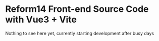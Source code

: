 # Reform14 Front-end Source Code with Vue3 + Vite

Nothing to see here yet, currently starting development after busy days